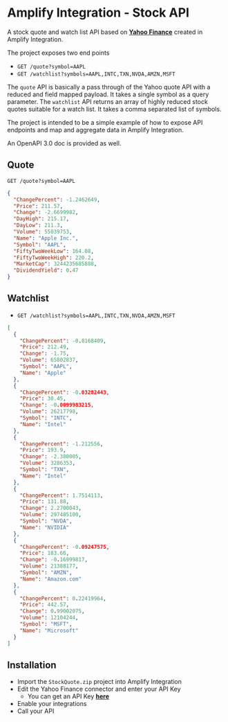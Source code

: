 # Amplify Integration - Stock API

A stock quote and watch list API based on [**Yahoo Finance**](https://financeapi.net/) created in Amplify Integration.

The project exposes two end points
* `GET /quote?symbol=AAPL`
* `GET /watchlist?symbols=AAPL,INTC,TXN,NVDA,AMZN,MSFT`

The `quote` API is basically a pass through of the Yahoo quote API with a reduced and field mapped payload. It takes a single symbol as a query parameter. The `watchlist` API returns an array of highly reduced stock quotes suitable for a watch list. It takes a comma separated list of symbols.

The project is intended to be a simple example of how to expose API endpoints and map and aggregate data in Amplify Integration.

An OpenAPI 3.0 doc is provided as well.

## Quote

`GET /quote?symbol=AAPL`

```json
{
  "ChangePercent": -1.2462649,
  "Price": 211.57,
  "Change": -2.6699982,
  "DayHigh": 215.17,
  "DayLow": 211.3,
  "Volume": 55039753,
  "Name": "Apple Inc.",
  "Symbol": "AAPL",
  "FiftyTwoWeekLow": 164.08,
  "FiftyTwoWeekHigh": 220.2,
  "MarketCap": 3244235685888,
  "DividendYield": 0.47
}
```

## Watchlist

* `GET /watchlist?symbols=AAPL,INTC,TXN,NVDA,AMZN,MSFT`

```json
[
  {
    "ChangePercent": -0.8168409,
    "Price": 212.49,
    "Change": -1.75,
    "Volume": 65802837,
    "Symbol": "AAPL",
    "Name": "Apple"
  },
  {
    "ChangePercent": -0.03282443,
    "Price": 30.45,
    "Change": -0.0099983215,
    "Volume": 26217798,
    "Symbol": "INTC",
    "Name": "Intel"
  },
  {
    "ChangePercent": -1.212556,
    "Price": 193.9,
    "Change": -2.380005,
    "Volume": 3286353,
    "Symbol": "TXN",
    "Name": "Intel"
  },
  {
    "ChangePercent": 1.7514113,
    "Price": 131.88,
    "Change": 2.2700043,
    "Volume": 297485100,
    "Symbol": "NVDA",
    "Name": "NVIDIA"
  },
  {
    "ChangePercent": -0.09247575,
    "Price": 183.66,
    "Change": -0.16999817,
    "Volume": 21388177,
    "Symbol": "AMZN",
    "Name": "Amazon.com"
  },
  {
    "ChangePercent": 0.22419964,
    "Price": 442.57,
    "Change": 0.99002075,
    "Volume": 12104244,
    "Symbol": "MSFT",
    "Name": "Microsoft"
  }
]
```

## Installation

* Import the `StockQuote.zip` project into Amplify Integration
* Edit the Yahoo Finance connector and enter your API Key
  * You can get an API Key [**here**](https://financeapi.net/)
* Enable your integrations
* Call your API